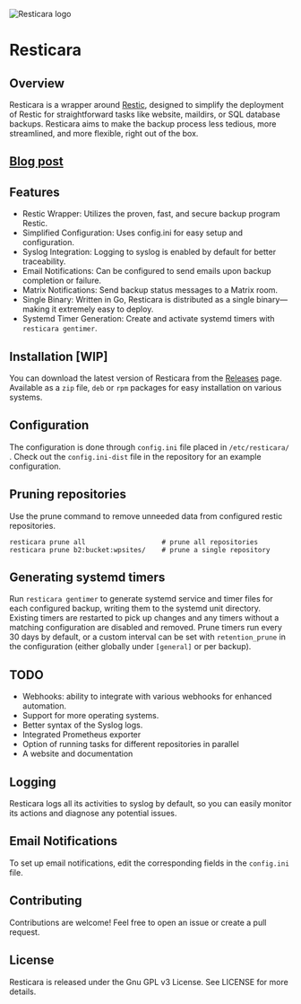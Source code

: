 ![Resticara logo](https://repository-images.githubusercontent.com/683147638/770302ee-0cd8-4394-a039-7250d003a0a0)
# Resticara

## Overview
Resticara is a wrapper around [Restic](https://restic.net/), designed to simplify the deployment of Restic for straightforward tasks like website, maildirs, or SQL database backups. Resticara aims to make the backup process less tedious, more streamlined, and more flexible, right out of the box.

## [Blog post](https://petrovs.info/post/2023-09-11-resticara/)

## Features
* Restic Wrapper: Utilizes the proven, fast, and secure backup program Restic.
* Simplified Configuration: Uses config.ini for easy setup and configuration.
* Syslog Integration: Logging to syslog is enabled by default for better traceability.
* Email Notifications: Can be configured to send emails upon backup completion or failure.
* Matrix Notifications: Send backup status messages to a Matrix room.
* Single Binary: Written in Go, Resticara is distributed as a single binary—making it extremely easy to deploy.
 * Systemd Timer Generation: Create and activate systemd timers with `resticara gentimer`.

## Installation [WIP]
You can download the latest version of Resticara from the [Releases](https://github.com/VuteTech/Resticara/releases) page. Available as a `zip` file, `deb` or `rpm` packages for easy installation on various systems.

## Configuration
The configuration is done through `config.ini` file placed in `/etc/resticara/` . Check out the `config.ini-dist` file in the repository for an example configuration.

## Pruning repositories
Use the prune command to remove unneeded data from configured restic repositories.

```
resticara prune all                   # prune all repositories
resticara prune b2:bucket:wpsites/    # prune a single repository
```

## Generating systemd timers
Run `resticara gentimer` to generate systemd service and timer files for each configured backup, writing them to the systemd unit directory. Existing timers are restarted to pick up changes and any timers without a matching configuration are disabled and removed. Prune timers run every 30 days by default, or a custom interval can be set with `retention_prune` in the configuration (either globally under `[general]` or per backup).

## TODO
* Webhooks: ability to integrate with various webhooks for enhanced automation.
* Support for more operating systems.
* Better syntax of the Syslog logs.
* Integrated Prometheus exporter
* Option of running tasks for different repositories in parallel
* A website and documentation

## Logging
Resticara logs all its activities to syslog by default, so you can easily monitor its actions and diagnose any potential issues.

## Email Notifications
To set up email notifications, edit the corresponding fields in the `config.ini` file.

## Contributing
Contributions are welcome! Feel free to open an issue or create a pull request.

## License
Resticara is released under the Gnu GPL v3 License. See LICENSE for more details.
